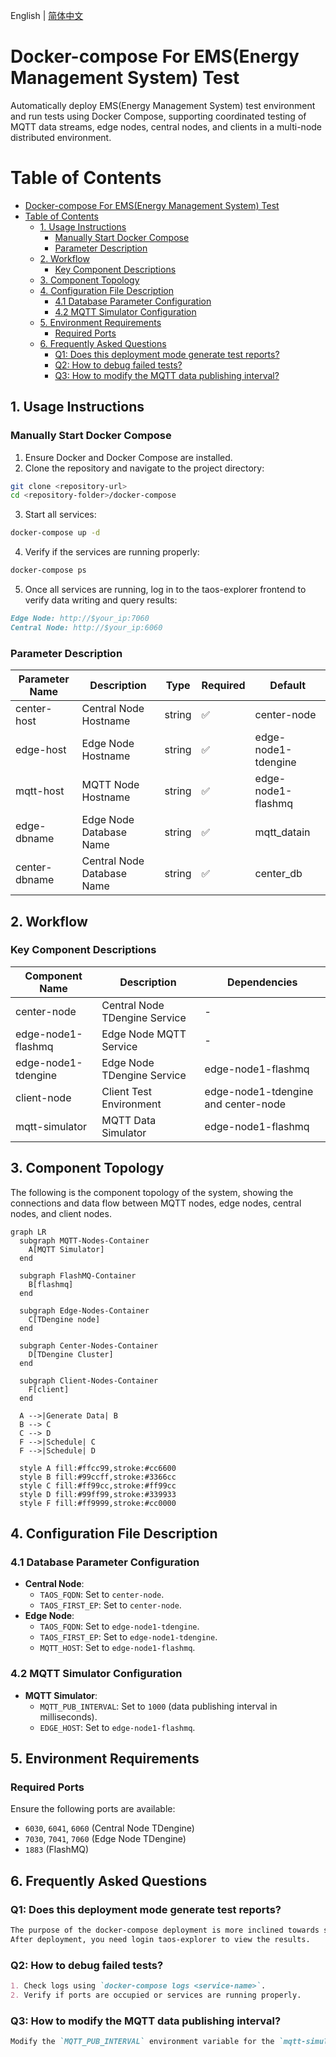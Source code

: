 English | [简体中文](README-CN.md)

# Docker-compose For EMS(Energy Management System) Test

Automatically deploy EMS(Energy Management System) test environment and run tests using Docker Compose, supporting coordinated testing of MQTT data streams, edge nodes, central nodes, and clients in a multi-node distributed environment.

# Table of Contents
- [Docker-compose For EMS(Energy Management System) Test](#docker-compose-for-emsenergy-management-system-test)
- [Table of Contents](#table-of-contents)
  - [1. Usage Instructions](#1-usage-instructions)
    - [Manually Start Docker Compose](#manually-start-docker-compose)
    - [Parameter Description](#parameter-description)
  - [2. Workflow](#2-workflow)
    - [Key Component Descriptions](#key-component-descriptions)
  - [3. Component Topology](#3-component-topology)
  - [4. Configuration File Description](#4-configuration-file-description)
    - [4.1 Database Parameter Configuration](#41-database-parameter-configuration)
    - [4.2 MQTT Simulator Configuration](#42-mqtt-simulator-configuration)
  - [5. Environment Requirements](#5-environment-requirements)
    - [Required Ports](#required-ports)
  - [6. Frequently Asked Questions](#6-frequently-asked-questions)
    - [Q1: Does this deployment mode generate test reports?](#q1-does-this-deployment-mode-generate-test-reports)
    - [Q2: How to debug failed tests?](#q2-how-to-debug-failed-tests)
    - [Q3: How to modify the MQTT data publishing interval?](#q3-how-to-modify-the-mqtt-data-publishing-interval)

## 1. Usage Instructions

### Manually Start Docker Compose
1. Ensure Docker and Docker Compose are installed.
2. Clone the repository and navigate to the project directory:
  ```bash
  git clone <repository-url>
  cd <repository-folder>/docker-compose
  ```
3. Start all services:
  ```bash
  docker-compose up -d
  ```
4. Verify if the services are running properly:
  ```bash
  docker-compose ps
  ```
5. Once all services are running, log in to the taos-explorer frontend to verify data writing and query results:
  ```markdown
  Edge Node: http://$your_ip:7060
  Central Node: http://$your_ip:6060
  ```

### Parameter Description
| Parameter Name          | Description                     | Type    | Required | Default    |
|-------------------------|---------------------------------|---------|----------|------------|
| center-host           | Central Node Hostname           | string  | ✅       | center-node |
| edge-host             | Edge Node Hostname              | string  | ✅       | edge-node1-tdengine  |
| mqtt-host             | MQTT Node Hostname              | string  | ✅       | edge-node1-flashmq |
| edge-dbname           | Edge Node Database Name         | string  | ✅       | mqtt_datain |
| center-dbname         | Central Node Database Name      | string  | ✅       | center_db |

## 2. Workflow

### Key Component Descriptions
| Component Name          | Description                          | Dependencies                         |
|-------------------------|--------------------------------------|--------------------------------------|
| center-node           | Central Node TDengine Service        | -                                    |
| edge-node1-flashmq    | Edge Node MQTT Service               | -                                    |
| edge-node1-tdengine   | Edge Node TDengine Service           | edge-node1-flashmq                 |
| client-node           | Client Test Environment              | edge-node1-tdengine and center-node |
| mqtt-simulator        | MQTT Data Simulator                  | edge-node1-flashmq                 |

## 3. Component Topology

The following is the component topology of the system, showing the connections and data flow between MQTT nodes, edge nodes, central nodes, and client nodes.

```mermaid
graph LR
  subgraph MQTT-Nodes-Container
    A[MQTT Simulator]
  end

  subgraph FlashMQ-Container
    B[flashmq]
  end

  subgraph Edge-Nodes-Container
    C[TDengine node]
  end

  subgraph Center-Nodes-Container
    D[TDengine Cluster]
  end

  subgraph Client-Nodes-Container
    F[client]
  end

  A -->|Generate Data| B
  B --> C
  C --> D
  F -->|Schedule| C
  F -->|Schedule| D

  style A fill:#ffcc99,stroke:#cc6600
  style B fill:#99ccff,stroke:#3366cc
  style C fill:#ff99cc,stroke:#ff99cc
  style D fill:#99ff99,stroke:#339933
  style F fill:#ff9999,stroke:#cc0000
```

## 4. Configuration File Description

### 4.1 Database Parameter Configuration
- **Central Node**:
  - `TAOS_FQDN`: Set to `center-node`.
  - `TAOS_FIRST_EP`: Set to `center-node`.
- **Edge Node**:
  - `TAOS_FQDN`: Set to `edge-node1-tdengine`.
  - `TAOS_FIRST_EP`: Set to `edge-node1-tdengine`.
  - `MQTT_HOST`: Set to `edge-node1-flashmq`.

### 4.2 MQTT Simulator Configuration
- **MQTT Simulator**:
  - `MQTT_PUB_INTERVAL`: Set to `1000` (data publishing interval in milliseconds).
  - `EDGE_HOST`: Set to `edge-node1-flashmq`.

## 5. Environment Requirements

### Required Ports
Ensure the following ports are available:
- `6030`, `6041`, `6060` (Central Node TDengine)
- `7030`, `7041`, `7060` (Edge Node TDengine)
- `1883` (FlashMQ)

## 6. Frequently Asked Questions

### Q1: Does this deployment mode generate test reports?
```markdown
The purpose of the docker-compose deployment is more inclined towards setting up a local demonstration environment.
After deployment, you need login taos-explorer to view the results.
```

### Q2: How to debug failed tests?
```markdown
1. Check logs using `docker-compose logs <service-name>`.
2. Verify if ports are occupied or services are running properly.
```

### Q3: How to modify the MQTT data publishing interval?
```markdown
Modify the `MQTT_PUB_INTERVAL` environment variable for the `mqtt-simulator` service in `docker-compose.yml`.
```